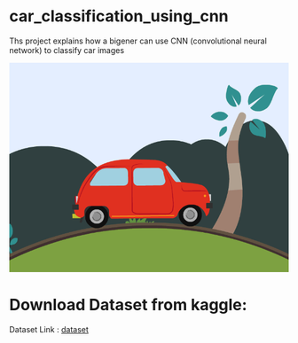 # car_classification_using_cnn
Ths project explains how a bigener can use CNN (convolutional neural network) to classify  car images

![alt text](https://github.com/sibap865/datasets-for-project/blob/main/screenshots/car.gif)
# Download Dataset from kaggle:
Dataset Link : [dataset](https://www.kaggle.com/datasets/kshitij192/cars-image-dataset)

